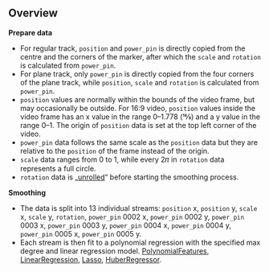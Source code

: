 ## Overview  

**Prepare data**

* For regular track, `position` and `power_pin` is directly copied from the centre and the corners of the marker, after which the `scale` and `rotation` is calculated from `power_pin`.  
* For plane track, only `power_pin` is directly copied from the four corners of the plane track, while `position`, `scale` and `rotation` is calculated from `power_pin`.  
* `position` values are normally within the bounds of the video frame, but may occasionally be outside. For 16:9 video, `position` values inside the video frame has an x value in the range 0–1.778 (16⁄9) and a y value in the range 0–1. The origin of `position` data is set at the top left corner of the video.  
* `power_pin` data follows the same scale as the `position` data but they are relative to the `position` of the frame instead of the origin.  
* `scale` data ranges from 0 to 1, while every 2𝜋 in `rotation` data represents a full circle.  
* `rotation` data is „[unrolled](https://github.com/Akatmks/Akatsumekusa-Aegisub-Scripts/blob/1c7aa5fd7f75ea164a2cc554ddd1983eb7fab2be/scripts/aae-export/aae-export.py#L717-L724)“ before starting the smoothing process.  

**Smoothing**

* The data is split into 13 individual streams: `position` x, `position` y, `scale` x, `scale` y, `rotation`, `power_pin` 0002 x, `power_pin` 0002 y, `power_pin` 0003 x, `power_pin` 0003 y, `power_pin` 0004 x, `power_pin` 0004 y, `power_pin` 0005 x, `power_pin` 0005 y.  
* Each stream is then fit to a polynomial regression with the specified max degree and linear regression model. [PolynomialFeatures](https://scikit-learn.org/stable/modules/generated/sklearn.preprocessing.PolynomialFeatures.html), [LinearRegression](https://scikit-learn.org/stable/modules/generated/sklearn.linear_model.LinearRegression.html), [Lasso](https://scikit-learn.org/stable/modules/generated/sklearn.linear_model.Lasso.html), [HuberRegressor](https://scikit-learn.org/stable/modules/generated/sklearn.linear_model.HuberRegressor.html).  
